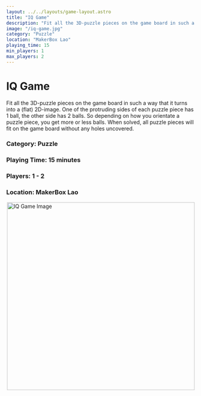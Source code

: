 ```yaml
---
layout: ../../layouts/game-layout.astro
title: "IQ Game"
description: "Fit all the 3D-puzzle pieces on the game board in such a way that it turns into a (flat) 2D-image."
image: "/iq-game.jpg"
category: "Puzzle"
location: "MakerBox Lao"
playing_time: 15
min_players: 1
max_players: 2
---
```

# IQ Game

Fit all the 3D-puzzle pieces on the game board in such a way that it turns into a (flat) 2D-image.
One of the protruding sides of each puzzle piece has 1 ball, the other side has 2 balls.
So depending on how you orientate a puzzle piece, you get more or less balls.
When solved, all puzzle pieces will fit on the game board without any holes uncovered. 

### Category: Puzzle

### Playing Time: 15 minutes

### Players: 1 - 2

### Location: MakerBox Lao

<img src="/iq-game.jpg" alt="IQ Game Image" width="500" style="display: block; margin: 0 auto">

    